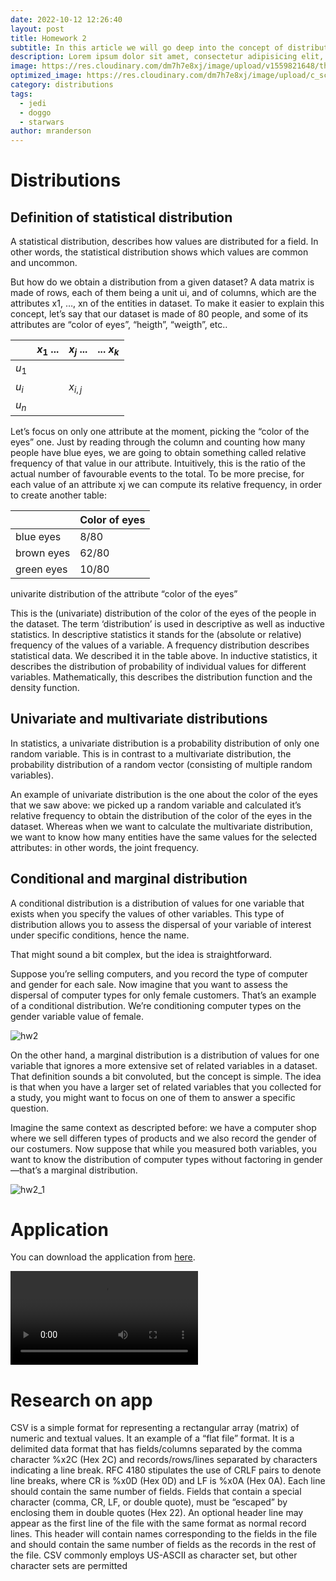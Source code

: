 ```yaml
---
date: 2022-10-12 12:26:40
layout: post
title: Homework 2
subtitle: In this article we will go deep into the concept of distribution.
description: Lorem ipsum dolor sit amet, consectetur adipisicing elit, sed do eiusmod tempor incididunt ut labore et dolore magna aliqua.
image: https://res.cloudinary.com/dm7h7e8xj/image/upload/v1559821648/theme8_knvabs.jpg
optimized_image: https://res.cloudinary.com/dm7h7e8xj/image/upload/c_scale,w_380/v1559821648/theme8_knvabs.jpg
category: distributions
tags:
  - jedi
  - doggo
  - starwars
author: mranderson
---
```


<script type="text/javascript" id="MathJax-script" async
  src="https://cdn.jsdelivr.net/npm/mathjax@3/es5/tex-mml-chtml.js">
</script>
<script>
  MathJax = {
    tex: {
      inlineMath: [['$', '$']]
    }
  };
</script>


# Distributions
## Definition of statistical distribution
A statistical distribution, describes how values are distributed for a field. In other words, the statistical distribution shows which values are common and uncommon.

But how do we obtain a distribution from a given dataset? A data matrix is made of rows, each of them being a unit ui, and of columns, which are the attributes x1, …, xn of the entities in dataset. To make it easier to explain this concept, let’s say that our dataset is made of 80 people, and some of its attributes are “color of eyes”, “heigth”, “weigth”, etc..


|    | $x_1$ ... | $x_j$ ... |  ... $x_k$ |
|----|--------|--------|---------|
| $u_1$ |        |        |         |
| $u_i$ |        | $x_{i,j}$   |         |
| $u_n$ |        |        |         |


Let’s focus on only one attribute at the moment, picking the “color of the eyes” one. Just by reading through the column and counting how many people have blue eyes, we are going to obtain something called relative frequency of that value in our attribute. Intuitively, this is the ratio of the actual number of favourable events to the total. To be more precise, for each value of an attribute xj we can compute its relative frequency, in order to create another table:


|            | Color of eyes |
|------------|---------------|
| blue eyes  | 8/80          |
| brown eyes | 62/80         |
| green eyes | 10/80         |


univarite distribution of the attribute “color of the eyes”


This is the (univariate) distribution of the color of the eyes of the people in the dataset. The term ‘distribution’ is used in descriptive as well as inductive statistics. In descriptive statistics it stands for the (absolute or relative) frequency of the values of a variable. A frequency distribution describes statistical data. We described it in the table above. In inductive statistics, it describes the distribution of probability of individual values for different variables. Mathematically, this describes the distribution function and the density function. 

## Univariate and multivariate distributions
In statistics, a univariate distribution is a probability distribution of only one random variable. This is in contrast to a multivariate distribution, the probability distribution of a random vector (consisting of multiple random variables).

An example of univariate distribution is the one about the color of the eyes that we saw above: we picked up a random variable and calculated it’s relative frequency to obtain the distribution of the color of the eyes in the dataset. Whereas when we want to calculate the multivariate distribution, we want to know how many entities have the same values for the selected attributes: in other words, the joint frequency.

## Conditional and marginal distribution
A conditional distribution is a distribution of values for one variable that exists when you specify the values of other variables. This type of distribution allows you to assess the dispersal of your variable of interest under specific conditions, hence the name.

That might sound a bit complex, but the idea is straightforward.

Suppose you’re selling computers, and you record the type of computer and gender for each sale. Now imagine that you want to assess the dispersal of computer types for only female customers. That’s an example of a conditional distribution. We’re conditioning computer types on the gender variable value of female.


![hw2](https://user-images.githubusercontent.com/99642347/205963218-93614740-4e10-4ded-83de-1cda1cb169aa.png)


On the other hand, a marginal distribution is a distribution of values for one variable that ignores a more extensive set of related variables in a dataset. That definition sounds a bit convoluted, but the concept is simple. The idea is that when you have a larger set of related variables that you collected for a study, you might want to focus on one of them to answer a specific question.

Imagine the same context as descripted before: we have a computer shop where we sell differen types of products and we also record the gender of our costumers. Now suppose that while you measured both variables, you want to know the distribution of computer types without factoring in gender—that’s a marginal distribution.



![hw2_1](https://user-images.githubusercontent.com/99642347/205963660-8c2be28d-4f49-4885-8093-e698945b5b2d.png)



# Application

You can download the application from <a href="https://drive.google.com/file/d/1MlnRAU86TOOmTjpPfzjIUeBk6hXnM4Uz/view?usp=sharing" download>here</a>.

<video src="https://user-images.githubusercontent.com/99642347/205968906-1a4f8f95-17b6-47ef-bfe5-c1c702f0a893.mp4" controls="controls" style="max-width: 730px;">
</video>


# Research on app

CSV is a simple format for representing a rectangular array (matrix) of numeric and textual values. It an example of a “flat file” format. It is a delimited data format that has fields/columns separated by the comma character %x2C (Hex 2C) and records/rows/lines separated by characters indicating a line break. RFC 4180 stipulates the use of CRLF pairs to denote line breaks, where CR is %x0D (Hex 0D) and LF is %x0A (Hex 0A). Each line should contain the same number of fields. Fields that contain a special character (comma, CR, LF, or double quote), must be “escaped” by enclosing them in double quotes (Hex 22). An optional header line may appear as the first line of the file with the same format as normal record lines. This header will contain names corresponding to the fields in the file and should contain the same number of fields as the records in the rest of the file. CSV commonly employs US-ASCII as character set, but other character sets are permitted




